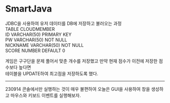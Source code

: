 # SmartJava
JDBC을 사용하여 유저 데이터를 DB에 저장하고 불러오는 과정                
TABLE CLOUDMEMBER              
ID VARCHAR(50) PRIMARY KEY              
PW VARCHAR(50) NOT NULL              
NICKNAME VARCHAR(50) NOT NULL              
SCORE NUMBER DEFAULT 0              

게임은 구구단을 문제 풀어서 맞춘 개수를 저장했고 만약 현재 점수가 이전에 저장한 점수보다 높다면              
테이블을 UPDATE하여 최고점을 저장하도록 했다.              

<hr> </hr>
230914 콘솔에서만 실행하는 것이 매우 불편하여           
오늘은 GUI을 사용하여 창을 생성하고 마우스와 키보드 이벤트를 실행해보자.          
